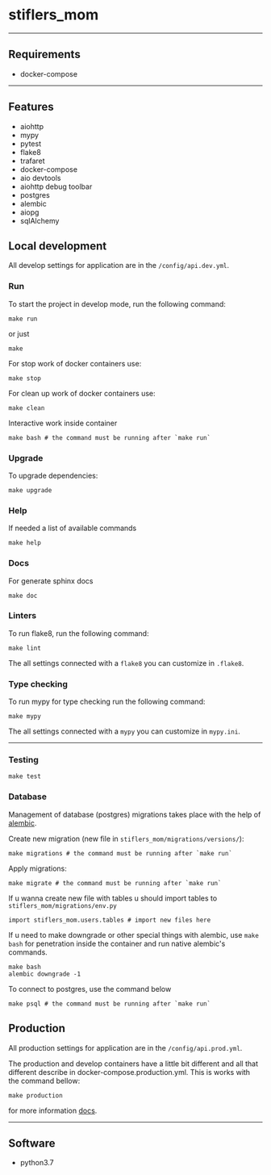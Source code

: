 # stiflers_mom

___

## Requirements
- docker-compose

___

## Features

- aiohttp
- mypy
- pytest
- flake8
- trafaret
- docker-compose
- aio devtools
- aiohttp debug toolbar
- postgres
- alembic
- aiopg
- sqlAlchemy


## Local development
All develop settings for application are in the `/config/api.dev.yml`.

### Run
To start the project in develop mode, run the following command:

```
make run
```

or just

```
make
```

For stop work of docker containers use:

```
make stop
```

For clean up work of docker containers use:

```
make clean
```

Interactive work inside container

```
make bash # the command must be running after `make run` 
```

### Upgrade
To upgrade dependencies:

```
make upgrade
```

### Help

If needed a list of available commands
```
make help
```

### Docs

For generate sphinx docs
```
make doc
```

### Linters
To run flake8, run the following command:

```
make lint
```

The all settings connected with a `flake8` you can customize in `.flake8`.

### Type checking
To run mypy for type checking run the following command:

```
make mypy
```

The all settings connected with a `mypy` you can customize in `mypy.ini`.
___

### Testing
```
make test
```

### Database
Management of database (postgres) migrations takes place with the help of [alembic](http://alembic.zzzcomputing.com/en/latest/).

Create new migration (new file in `stiflers_mom/migrations/versions/`):

```
make migrations # the command must be running after `make run` 
```

Apply migrations:

```
make migrate # the command must be running after `make run` 
```

If u wanna create new file with tables u should import tables to `stiflers_mom/migrations/env.py`

```
import stiflers_mom.users.tables # import new files here
```

If u need to make downgrade or other special things with alembic, use `make bash`
for penetration inside the container and run native alembic's commands.

```
make bash
alembic downgrade -1
```

To connect to postgres, use the command below

```
make psql # the command must be running after `make run` 
```

## Production
All production settings for application are in the `/config/api.prod.yml`.

The production and develop containers have a little bit different and all that different describe in docker-compose.production.yml. This  is works with the command bellow:

```
make production
```

for more information [docs](https://docs.docker.com/compose/reference/overview/).
___

## Software

- python3.7
